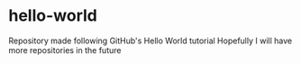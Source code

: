 # hello-world
Repository made following GitHub's Hello World tutorial
Hopefully I will have more repositories in the future
